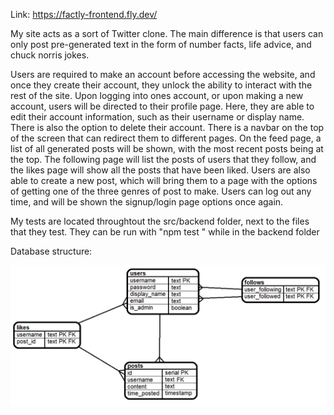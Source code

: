 
Link: https://factly-frontend.fly.dev/

My site acts as a sort of Twitter clone. The main difference is that users can only post pre-generated text in the form of number facts, life advice, and chuck norris jokes.

Users are required to make an account before accessing the website, and once they create their account, they unlock the ability to interact with the rest of the site. Upon logging into ones account, or upon making a new account, users will be directed to their profile page. Here, they are able to edit their account information, such as their username or display name. There is also the option to delete their account. There is a navbar on the top of the screen that can redirect them to different pages. On the feed page, a list of all generated posts will be shown, with the most recent posts being at the top. The following page will list the posts of users that they follow, and the likes page will show all the posts that have been liked. Users are also able to create a new post, which will bring them to a page with the options of getting one of the three genres of post to make. Users can log out any time, and will be shown the signup/login page options once again.


My tests are located throughtout the src/backend folder, next to the files that they test. They can be run with "npm test <filepath>" while in the backend folder


Database structure:

![capstone db](<capstone-db-schema.png>)

